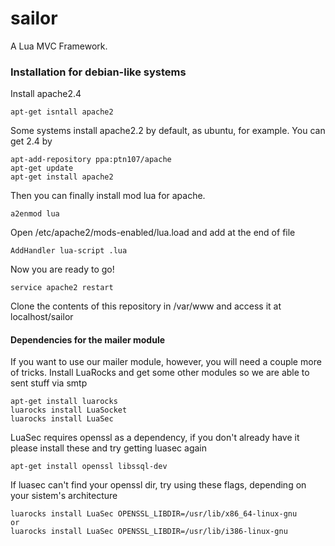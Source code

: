 sailor
======

A Lua MVC Framework.


### Installation for debian-like systems
Install apache2.4
```
apt-get isntall apache2
```
Some systems install apache2.2 by default, as ubuntu, for example. You can get 2.4 by
```
apt-add-repository ppa:ptn107/apache
apt-get update
apt-get install apache2
```
Then you can finally install mod lua for apache.
```
a2enmod lua
```
Open /etc/apache2/mods-enabled/lua.load and add at the end of file
```
AddHandler lua-script .lua
```
Now you are ready to go!
```
service apache2 restart
```
Clone the contents of this repository in /var/www and access it at localhost/sailor


#### Dependencies for the mailer module
If you want to use our mailer module, however, you will need a couple more of tricks.
Install LuaRocks and get some other modules so we are able to sent stuff via smtp
```
apt-get install luarocks
luarocks install LuaSocket
luarocks install LuaSec
```
LuaSec requires openssl as a dependency, if you don't already have it please install these and try getting luasec again
```
apt-get install openssl libssql-dev
```
If luasec can't find your openssl dir, try using these flags, depending on your sistem's architecture
```
luarocks install LuaSec OPENSSL_LIBDIR=/usr/lib/x86_64-linux-gnu
or
luarocks install LuaSec OPENSSL_LIBDIR=/usr/lib/i386-linux-gnu
```
